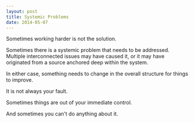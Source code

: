 ```yaml
---
layout: post
title: Systemic Problems
date: 2014-05-07
---
```


Sometimes working harder is not the solution. 

Sometimes there is a systemic problem that needs to be addressed. Multiple interconnected issues may have caused it, or it may have originated from a source anchored deep within the system. 

In either case, something needs to change in the overall structure for things to improve. 

It is not always your fault. 

Sometimes things are out of your immediate control. 

And sometimes you can't do anything about it.
